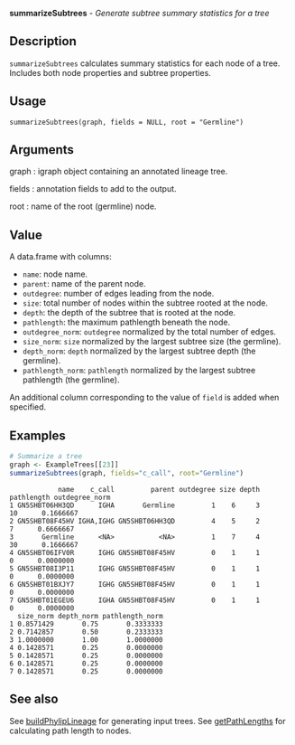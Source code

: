 **summarizeSubtrees** - *Generate subtree summary statistics for a tree*

Description
--------------------

`summarizeSubtrees` calculates summary statistics for each node of a tree. Includes
both node properties and subtree properties.


Usage
--------------------
```
summarizeSubtrees(graph, fields = NULL, root = "Germline")
```

Arguments
-------------------

graph
:   igraph object containing an annotated lineage tree.

fields
:   annotation fields to add to the output.

root
:   name of the root (germline) node.




Value
-------------------

A data.frame with columns: 

+ `name`:             node name.
+ `parent`:           name of the parent node.
+ `outdegree`:        number of edges leading from the node.
+ `size`:             total number of nodes within the subtree rooted 
at the node.
+ `depth`:            the depth of the subtree that is rooted at 
the node.
+ `pathlength`:       the maximum pathlength beneath the node.
+ `outdegree_norm`:   `outdegree` normalized by the total 
number of edges.
+ `size_norm`:        `size` normalized by the largest
subtree size (the germline).
+ `depth_norm`:       `depth` normalized by the largest
subtree depth (the germline).
+ `pathlength_norm`:  `pathlength` normalized by the largest
subtree pathlength (the germline).

An additional column corresponding to the value of `field` is added when
specified.



Examples
-------------------

```R
# Summarize a tree
graph <- ExampleTrees[[23]]
summarizeSubtrees(graph, fields="c_call", root="Germline")
```


```
            name    c_call         parent outdegree size depth pathlength outdegree_norm
1 GN5SHBT06HH3QD      IGHA       Germline         1    6     3         10      0.1666667
2 GN5SHBT08F45HV IGHA,IGHG GN5SHBT06HH3QD         4    5     2          7      0.6666667
3       Germline      <NA>           <NA>         1    7     4         30      0.1666667
4 GN5SHBT06IFV0R      IGHG GN5SHBT08F45HV         0    1     1          0      0.0000000
5 GN5SHBT08I3P11      IGHG GN5SHBT08F45HV         0    1     1          0      0.0000000
6 GN5SHBT01BXJY7      IGHG GN5SHBT08F45HV         0    1     1          0      0.0000000
7 GN5SHBT01EGEU6      IGHA GN5SHBT08F45HV         0    1     1          0      0.0000000
  size_norm depth_norm pathlength_norm
1 0.8571429       0.75       0.3333333
2 0.7142857       0.50       0.2333333
3 1.0000000       1.00       1.0000000
4 0.1428571       0.25       0.0000000
5 0.1428571       0.25       0.0000000
6 0.1428571       0.25       0.0000000
7 0.1428571       0.25       0.0000000

```



See also
-------------------

See [buildPhylipLineage](buildPhylipLineage.md) for generating input trees. 
See [getPathLengths](getPathLengths.md) for calculating path length to nodes.






